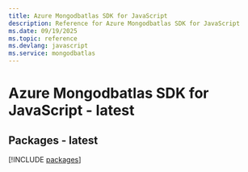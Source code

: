 ```yaml
---
title: Azure Mongodbatlas SDK for JavaScript
description: Reference for Azure Mongodbatlas SDK for JavaScript
ms.date: 09/19/2025
ms.topic: reference
ms.devlang: javascript
ms.service: mongodbatlas
---
```

# Azure Mongodbatlas SDK for JavaScript - latest
## Packages - latest
[!INCLUDE [packages](mongodbatlas-index.md)]